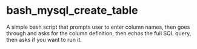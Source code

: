 bash_mysql_create_table
=======================

A simple bash script that prompts user to enter column names, then goes through and asks for the column definition, then echos the full SQL query, then asks if you want to run it. 

